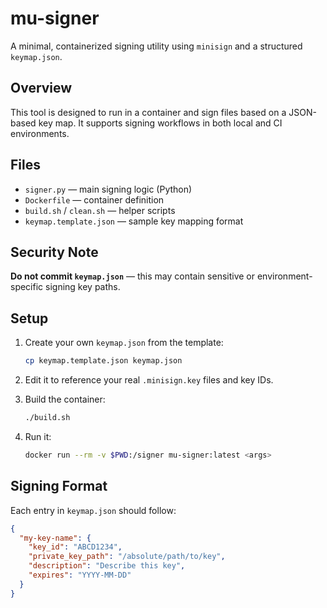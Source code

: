 # mu-signer

A minimal, containerized signing utility using `minisign` and a structured `keymap.json`.

## Overview

This tool is designed to run in a container and sign files based on a JSON-based key map.
It supports signing workflows in both local and CI environments.

## Files

- `signer.py` — main signing logic (Python)
- `Dockerfile` — container definition
- `build.sh` / `clean.sh` — helper scripts
- `keymap.template.json` — sample key mapping format

## Security Note

**Do not commit `keymap.json`** — this may contain sensitive or environment-specific signing key paths.

## Setup

1. Create your own `keymap.json` from the template:
    ```bash
    cp keymap.template.json keymap.json
    ```

2. Edit it to reference your real `.minisign.key` files and key IDs.

3. Build the container:
    ```bash
    ./build.sh
    ```

4. Run it:
    ```bash
    docker run --rm -v $PWD:/signer mu-signer:latest <args>
    ```

## Signing Format

Each entry in `keymap.json` should follow:

```json
{
  "my-key-name": {
    "key_id": "ABCD1234",
    "private_key_path": "/absolute/path/to/key",
    "description": "Describe this key",
    "expires": "YYYY-MM-DD"
  }
}
```
